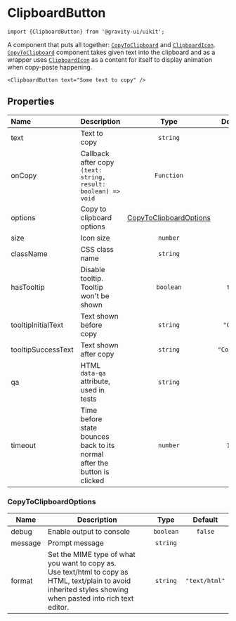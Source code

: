 <!--GITHUB_BLOCK-->

# ClipboardButton

<!--/GITHUB_BLOCK-->

```tsx
import {ClipboardButton} from '@gravity-ui/uikit';
```

A component that puts all together: [`CopyToClipboard`](../CopyToClipboard/README.md) and [`ClipboardIcon`](../ClipboardIcon/README.md).</br>
[`CopyToClipboard`](../CopyToClipboard/README.md) component takes given text into the clipboard and as a wrapper uses [`ClipboardIcon`](../ClipboardIcon/README.md) as a content for itself to display animation when copy-paste happening.

<!--LANDING_BLOCK
<ExampleBlock
    code={`
<ClipboardButton text="Some text to copy" />
`}
>
    <UIKit.ClipboardButton text="Some text to copy" />
</ExampleBlock>
LANDING_BLOCK-->

<!--GITHUB_BLOCK-->

```tsx
<ClipboardButton text="Some text to copy" />
```

<!--/GITHUB_BLOCK-->

## Properties

| Name               | Description                                                                   |                       Type                        |   Default   |
| :----------------- | :---------------------------------------------------------------------------- | :-----------------------------------------------: | :---------: |
| text               | Text to copy                                                                  |                     `string`                      |             |
| onCopy             | Callback after copy <br/>`(text: string, result: boolean) => void`            |                    `Function`                     |             |
| options            | Copy to clipboard options                                                     | [CopyToClipboardOptions](#copytoclipboardoptions) |             |
| size               | Icon size                                                                     |                     `number`                      |    `24`     |
| className          | CSS class name                                                                |                     `string`                      |             |
| hasTooltip         | Disable tooltip. Tooltip won't be shown                                       |                     `boolean`                     |   `true`    |
| tooltipInitialText | Text shown before copy                                                        |                     `string`                      |  `"Copy"`   |
| tooltipSuccessText | Text shown after copy                                                         |                     `string`                      | `"Copied!"` |
| qa                 | HTML `data-qa` attribute, used in tests                                       |                     `string`                      |             |
| timeout            | Time before state bounces back to its normal <br/>after the button is clicked |                     `number`                      |   `1000`    |

### CopyToClipboardOptions

| Name    | Description                                                                                                                                                         |   Type    |    Default    |
| ------- | ------------------------------------------------------------------------------------------------------------------------------------------------------------------- | :-------: | :-----------: |
| debug   | Enable output to console                                                                                                                                            | `boolean` |    `false`    |
| message | Prompt message                                                                                                                                                      | `string`  |               |
| format  | Set the MIME type of what you want to copy as.<br>Use text/html to copy as HTML, text/plain to avoid<br>inherited styles showing when pasted into rich text editor. | `string`  | `"text/html"` |

